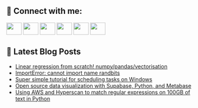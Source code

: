## 🔎 Connect with me:
[<img height="32" width="40" src="https://cdn.jsdelivr.net/npm/simple-icons@v5/icons/telegram.svg" />](https://t.me/bullbesh)
[<img height="32" width="40" src="https://cdn.jsdelivr.net/npm/simple-icons@v5/icons/vk.svg" />](https://vk.com/bullbesh)
[<img height="32" width="40" src="https://cdn.jsdelivr.net/npm/simple-icons@v5/icons/twitter.svg" />](https://twitter.com/bullbesh1)
[<img height="32" width="40" src="https://cdn.jsdelivr.net/npm/simple-icons@v5/icons/instagram.svg" />](https://www.instagram.com/bullbesh)
[<img height="32" width="40" src="https://cdn.jsdelivr.net/npm/simple-icons@v5/icons/reddit.svg" />](https://www.reddit.com/user/bullbesh)
[<img height="32" width="40" src="https://cdn.jsdelivr.net/npm/simple-icons@v5/icons/youtube.svg" />](https://www.youtube.com/channel/UCtfjRs6uzgq5mfm8S06WTcg)

## 📕 Latest Blog Posts
<!-- BLOG-POST-LIST:START -->
- [Linear regression from scratch! numpy/pandas/vectorisation](https://www.reddit.com/r/Python/comments/vnlkmb/linear_regression_from_scratch/)
- [ImportError: cannot import name randbits](https://www.reddit.com/r/Python/comments/vnkv5h/importerror_cannot_import_name_randbits/)
- [Super simple tutorial for scheduling tasks on Windows](https://www.reddit.com/r/Python/comments/vni7jb/super_simple_tutorial_for_scheduling_tasks_on/)
- [Open source data visualization with Supabase, Python, and Metabase](https://www.reddit.com/r/Python/comments/vnhk53/open_source_data_visualization_with_supabase/)
- [Using AWS and Hyperscan to match regular expressions on 100GB of text in Python](https://www.reddit.com/r/Python/comments/vnh9r7/using_aws_and_hyperscan_to_match_regular/)
<!-- BLOG-POST-LIST:END -->
